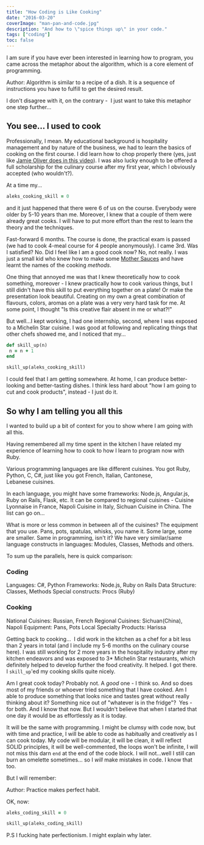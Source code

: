 ```yaml
---
title: "How Coding is Like Cooking"
date: "2016-03-20"
coverImage: "man-pan-and-code.jpg"
description: "And how to \"spice things up\" in your code."
tags: ["coding"]
toc: false
---
```


I am sure if you have ever been interested in learning how to program, you came across the metaphor about the algorithm, which is a core element of programming.

Author: Algorithm is similar to a recipe of a dish. It is a sequence of instructions you have to fulfill to get the desired result.

I don't disagree with it, on the contrary -  I just want to take this metaphor one step further...

## You see... I used to cook

Professionally, I mean. My educational background is hospitality management and by nature of the business, we had to learn the basics of cooking on the first course. I did learn how to chop properly there (yes, just like [Jamie Oliver does in this video](https://youtu.be/zGQltxIipFg?t=3m40s)). I was also lucky enough to be offered a full scholarship for the culinary course after my first year, which I obviously accepted (who wouldn't?).

At a time my...

```ruby
aleks_cooking_skill = 0
```

and it just happened that there were 6 of us on the course. Everybody were older by 5-10 years than me. Moreover, I knew that a couple of them were already great cooks. I will have to put more effort than the rest to learn the theory and the techniques.

Fast-forward 6 months. The course is done, the practical exam is passed (we had to cook 4-meal course for 4 people anonymously). I came 3rd. Was I satisfied? No. Did I feel like I am a good cook now? No, not really. I was just a small kid who knew how to make some [Mother Sauces](https://en.wikipedia.org/wiki/Category:Mother_sauces) and have learnt the names of the cooking _methods_.

One thing that annoyed me was that I knew theoretically how to cook something, moreover - I knew practically how to cook various things, but I still didn't have this skill to put everything together on a plate! Or make the presentation look beautiful. Creating on my own a great combination of flavours, colors, aromas on a plate was a very very hard task for me. At some point, I thought "Is this creative flair absent in me or what?!"

But well...I kept working, I had one internship, second, where I was exposed to a Michelin Star cuisine. I was good at following and replicating things that other chefs showed me, and I noticed that my...

```ruby
def skill_up(n)
 n = n + 1
end

skill_up(aleks_cooking_skill)
```

I could feel that I am getting somewhere. At home, I can produce better-looking and better-tasting dishes. I think less hard about "how I am going to cut and cook products", instead - I just do it.

## So why I am telling you all this

I wanted to build up a bit of context for you to show where I am going with all this.

Having remembered all my time spent in the kitchen I have related my experience of learning how to cook to how I learn to program now with Ruby.

Various programming languages are like different cuisines. You got Ruby, Python, C, C#, just like you got French, Italian, Cantonese, Lebanese cuisines.

In each language, you might have some frameworks: Node.js, Angular.js, Ruby on Rails, Flask, etc. It can be compared to regional cuisines - Cuisine Lyonnaise in France, Napoli Cuisine in Italy, Sichuan Cuisine in China. The list can go on...

What is more or less common in between all of the cuisines? The equipment that you use. Pans, pots, spatulas, whisks, you name it. Some large, some are smaller. Same in programming, isn't it? We have very similar/same language constructs in languages: Modules, Classes, Methods and others.

To sum up the parallels, here is quick comparison:

### Coding

Languages: C#, Python
Frameworks: Node.js, Ruby on Rails
Data Structure: Classes, Methods
Special constructs: Procs (Ruby)

### Cooking

National Cuisines: Russian, French
Regional Cuisines: Sichuan(China), Napoli
Equipment: Pans, Pots
Local Specialty Products: Harissa

Getting back to cooking...  I did work in the kitchen as a chef for a bit less than 2 years in total (and I include my 5-6 months on the culinary course here). I was still working for 2 more years in the hospitality industry after my kitchen endeavors and was exposed to 3* Michelin Star restaurants, which definitely helped to develop further the food creativity. It helped. I got there. I `skill_up`'ed my cooking skills quite nicely.

Am I great cook today? Probably not. A _good_ one - I think so. And so does most of my friends or whoever tried something that I have cooked. Am I able to produce something that looks nice and tastes great without really thinking about it? Something nice out of "whatever is in the fridge"?  Yes - for both. And I know that now. But I wouldn't believe that when I started that one day it would be as effortlessly as it is today.

It will be the same with programming. I might be clumsy with code now, but with time and practice, I will be able to code as habitually and creatively as I can cook today. My code will be modular, it will be clean, it will reflect SOLID principles, it will be well-commented, the loops won't be infinite, I will not miss this darn `end` at the end of the code block. I will not...well I still can burn an omelette sometimes... so I _will_ make mistakes in code. I know that too.

But I will remember:

Author: Practice makes perfect habit.

OK, now:

```ruby
aleks_coding_skill = 0

skill_up(aleks_coding_skill)
```

P.S I fucking hate perfectionism. I might explain why later.
